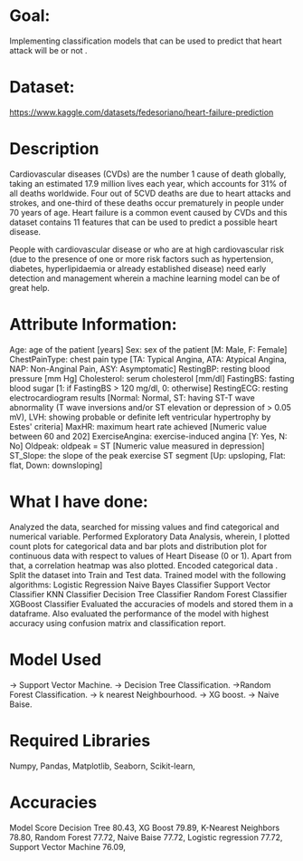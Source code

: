 # Goal:
Implementing classification models that can be used to predict that heart attack will be or not .
# Dataset:
https://www.kaggle.com/datasets/fedesoriano/heart-failure-prediction
# Description
Cardiovascular diseases (CVDs) are the number 1 cause of death globally, taking an estimated 17.9 million lives each year, which accounts for 31% of all deaths worldwide. Four out of 5CVD deaths are due to heart attacks and strokes, and one-third of these deaths occur prematurely in people under 70 years of age. Heart failure is a common event caused by CVDs and this dataset contains 11 features that can be used to predict a possible heart disease.

People with cardiovascular disease or who are at high cardiovascular risk (due to the presence of one or more risk factors such as hypertension, diabetes, hyperlipidaemia or already established disease) need early detection and management wherein a machine learning model can be of great help.

# Attribute Information:
Age: age of the patient [years]
Sex: sex of the patient [M: Male, F: Female]
ChestPainType: chest pain type [TA: Typical Angina, ATA: Atypical Angina, NAP: Non-Anginal Pain, ASY: Asymptomatic]
RestingBP: resting blood pressure [mm Hg]
Cholesterol: serum cholesterol [mm/dl]
FastingBS: fasting blood sugar [1: if FastingBS > 120 mg/dl, 0: otherwise]
RestingECG: resting electrocardiogram results [Normal: Normal, ST: having ST-T wave abnormality (T wave inversions and/or ST elevation or depression of > 0.05 mV), LVH: showing probable or definite left ventricular hypertrophy by Estes' criteria]
MaxHR: maximum heart rate achieved [Numeric value between 60 and 202]
ExerciseAngina: exercise-induced angina [Y: Yes, N: No]
Oldpeak: oldpeak = ST [Numeric value measured in depression]
ST_Slope: the slope of the peak exercise ST segment [Up: upsloping, Flat: flat, Down: downsloping]

# What I have done:
Analyzed the data, searched for missing values and find categorical and numerical variable.
Performed Exploratory Data Analysis, wherein, I plotted count plots for categorical data and bar plots and distribution plot for continuous data with respect to values of Heart Disease (0 or 1). Apart from that, a correlation heatmap was also plotted.
Encoded categorical data .
Split the dataset into Train and Test data.
Trained model with the following algorithms:
Logistic Regression
Naive Bayes Classifier
Support Vector Classifier
KNN Classifier
Decision Tree Classifier
Random Forest Classifier
XGBoost Classifier
Evaluated the accuracies of models and stored them in a dataframe.
Also evaluated the performance of the model with highest accuracy using confusion matrix and classification report.

# Model Used
-> Support Vector Machine.
-> Decision Tree Classification.
->Random Forest Classification.
-> k nearest Neighbourhood.
-> XG boost.
-> Naive Baise.
# Required Libraries
Numpy,
Pandas,
Matplotlib,
Seaborn,
Scikit-learn,
# Accuracies

   Model	                  Score
	Decision Tree	         80.43,
	XG Boost	               79.89,
	K-Nearest Neighbors	   78.80, 
	Random Forest	         77.72,
	Naive Baise	            77.72,
	Logistic regression	   77.72,
	Support Vector Machine  76.09,
